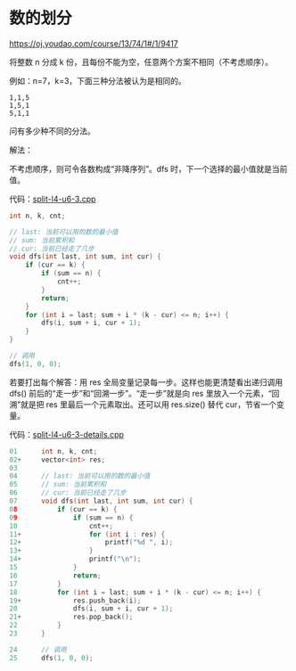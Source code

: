 # 数的划分

https://oj.youdao.com/course/13/74/1#/1/9417

将整数 n 分成 k 份，且每份不能为空，任意两个方案不相同（不考虑顺序）。

例如：n=7，k=3，下面三种分法被认为是相同的。

```
1,1,5
1,5,1
5,1,1
```
问有多少种不同的分法。

解法：

不考虑顺序，则可令各数构成“非降序列”。dfs 时，下一个选择的最小值就是当前值。

代码：[split-l4-u6-3.cpp](code/split-l4-u6-3.cpp)

```cpp
int n, k, cnt;

// last: 当前可以用的数的最小值
// sum: 当前累积和
// cur: 当前已经走了几步
void dfs(int last, int sum, int cur) {
    if (cur == k) {
        if (sum == n) {
            cnt++;
        }
        return;
    }
    for (int i = last; sum + i * (k - cur) <= n; i++) {
        dfs(i, sum + i, cur + 1);
    }
}

// 调用
dfs(1, 0, 0);
```

若要打出每个解答：用 res 全局变量记录每一步。这样也能更清楚看出递归调用 dfs() 前后的“走一步”和“回溯一步”。“走一步”就是向 res 里放入一个元素，“回溯”就是把 res 里最后一个元素取出。还可以用 res.size() 替代 cur，节省一个变量。

代码：[split-l4-u6-3-details.cpp](code/split-l4-u6-3-details.cpp)

```cpp
01      int n, k, cnt;
02+     vector<int> res;
03
04      // last: 当前可以用的数的最小值
05      // sum: 当前累积和
06      // cur: 当前已经走了几步
07      void dfs(int last, int sum, int cur) {
08          if (cur == k) {
09              if (sum == n) {
10                  cnt++;
11+                 for (int i : res) {
12+                     printf("%d ", i);
13+                 }
14+                 printf("\n");
15              }
16              return;
17          }
18          for (int i = last; sum + i * (k - cur) <= n; i++) {
19+             res.push_back(i);
20              dfs(i, sum + i, cur + 1);
21+             res.pop_back();
22          }
23      }

24      // 调用
25      dfs(1, 0, 0);
```

